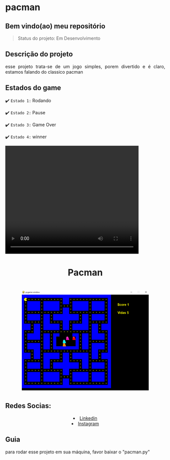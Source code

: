 <h1>pacman</h1>

<h2>Bem vindo(ao) meu repositório</h2>
        
>Status do projeto: Em Desenvolvimento
        
## Descrição do projeto
 <p align="justify">
esse projeto trata-se de um jogo simples, porem divertido e é claro, estamos falando do classico pacman
<div>
    
## Estados do game

:heavy_check_mark: `Estado 1:` Rodando

:heavy_check_mark: `Estado 2:` Pause

:heavy_check_mark: `Estado 3:` Game Over

:heavy_check_mark: `Estado 4:` winner
        
<video width="420" height="340" controls="controls">
    <source src="filme.mp4" type="video/mp4">
</video>
  
<div align='center'>
    <h1>Pacman<h1>
    <img src='./demo.gif' title='demo Pacman' width='400px' />
</div>
    
<h2 style="text-align:left;">Redes Socias:</h2>
  <li style="text-align:center;"><a href="https://www.linkedin.com/in/habacuque-gosch-de-oliveira-993b45264/">Linkedin</a></li>
<li style="text-align:center;"><a href="https://www.instagram.com/gosch_tlgd"/>Instagram</a></li>
</div>

<h2>Guia</h2>

para rodar esse projeto em sua máquina, favor baixar o "pacman.py"


